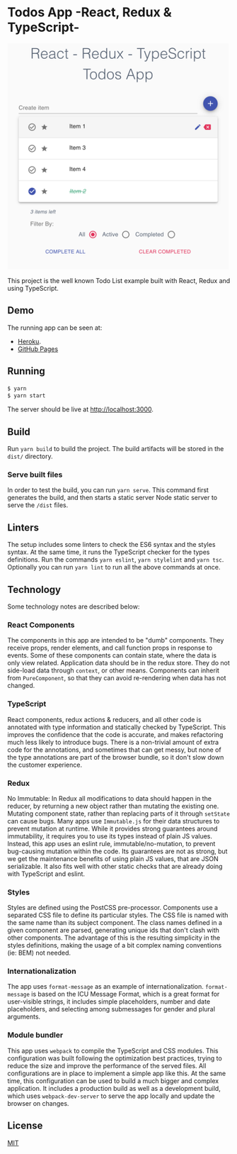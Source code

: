 # Todos App -React, Redux & TypeScript-

<img src="https://github.com/mauroBus/todos-app-react-redux-typescript/blob/assets/demo.png" alt="demo" width="500" />

This project is the well known Todo List example built with React, Redux and using TypeScript.

## Demo

The running app can be seen at:
  * [Heroku](https://todos-app-react-redux-ts.herokuapp.com).
  * [GitHub Pages](https://maurobus.github.io/todos-app-react-redux-typescript/)

## Running

```bash
$ yarn
$ yarn start
```

The server should be live at <http://localhost:3000>.

## Build

Run `yarn build` to build the project.
The build artifacts will be stored in the `dist/` directory.

### Serve built files

In order to test the build, you can run `yarn serve`. This command first generates the build, and then starts a static server
Node static server to serve the `/dist` files.

## Linters

The setup includes some linters to check the ES6 syntax and the styles syntax. At the same time, it runs the TypeScript checker for the types definitions.
Run the commands `yarn eslint`, `yarn stylelint` and `yarn tsc`.
Optionally you can run `yarn lint` to run all the above commands at once.

## Technology

Some technology notes are described below:

### React Components

The components in this app are intended to be "dumb" components. They receive props, render elements, and call function props in response to events. Some of these components can contain state, where the data is only view related. Application data should be in the redux store. They do not side-load data through `context`, or other means.
Components can inherit from `PureComponent`, so that they can avoid re-rendering when data has not changed.

### TypeScript

React components, redux actions & reducers, and all other code is annotated with type information and statically checked by TypeScript. This improves the confidence that the code is accurate, and makes refactoring much less likely to introduce bugs. There is a non-trivial amount of extra code for the annotations, and sometimes that can get messy, but none of the type annotations are part of the browser bundle, so it don't slow down the customer experience.

### Redux

No Immutable: In Redux all modifications to data should happen in the reducer, by returning a new object rather than mutating the existing one. Mutating component state, rather than replacing parts of it through `setState` can cause bugs. Many apps use `Immutable.js` for their data structures to prevent mutation at runtime. While it provides strong guarantees around immutability, it requires you to use its types instead of plain JS values.
Instead, this app uses an eslint rule, immutable/no-mutation, to prevent bug-causing mutation within the code. Its guarantees are not as strong, but we get the maintenance benefits of using plain JS values, that are JSON serializable. It also fits well with other static checks that are already doing with TypeScript and eslint.

### Styles

Styles are defined using the PostCSS pre-processor.
Components use a separated CSS file to define its particular styles. The CSS file is named with the same name than its subject component.
The class names defined in a given component are parsed, generating unique ids that don't clash with other components. The advantage of this is the resulting simplicity in the styles definitions, making the usage of a bit complex naming conventions (ie: BEM) not needed.

### Internationalization

The app uses `format-message` as an example of internationalization.
`format-message` is based on the ICU Message Format, which is a great format for user-visible strings, it includes simple placeholders, number and date placeholders, and selecting among submessages for gender and plural arguments.

### Module bundler

This app uses `webpack` to compile the TypeScript and CSS modules. This configuration was built following the optimization best practices, trying to reduce the size and improve the performance of the served files.
All configurations are in place to implement a simple app like this. At the same time, this configuration can be used to build a much bigger and complex application. It includes a production build as well as a development build, which uses `webpack-dev-server` to serve the app locally and update the browser on changes.

## License

[MIT](https://github.com/mauroBus/todos-app-react-redux-typescript/blob/master/LICENSE.md)
